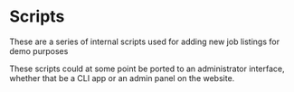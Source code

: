 # Scripts

These are a series of internal scripts used for adding new job listings for demo purposes

These scripts could at some point be ported to an administrator interface, whether that be a CLI app or an admin panel on the website.
